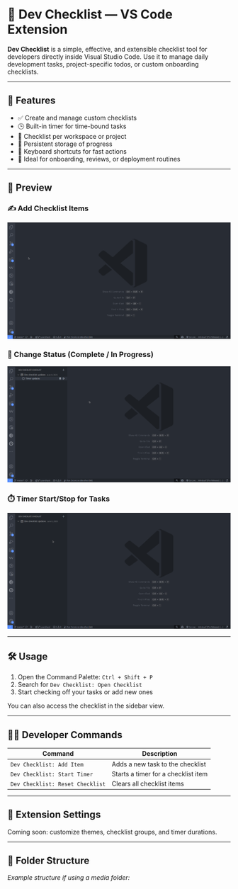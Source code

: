 # 🧩 Dev Checklist — VS Code Extension

**Dev Checklist** is a simple, effective, and extensible checklist tool for developers directly inside Visual Studio Code. Use it to manage daily development tasks, project-specific todos, or custom onboarding checklists.

---

## 🚀 Features

- ✅ Create and manage custom checklists
- 🕒 Built-in timer for time-bound tasks
- 📁 Checklist per workspace or project
- 🔄 Persistent storage of progress
- 🎯 Keyboard shortcuts for fast actions
- 🧠 Ideal for onboarding, reviews, or deployment routines

---

## 📸 Preview

### ✍️ Add Checklist Items
![Add Checklist](https://github.com/itz-me-nvs/devchecklist/blob/master/media/icons/gifs/add%20checklist.gif)

### 🔁 Change Status (Complete / In Progress)
![Change Status](https://github.com/itz-me-nvs/devchecklist/blob/master/media/icons/gifs/status%20update.gif)

### ⏱️ Timer Start/Stop for Tasks
![Timer Feature](https://github.com/itz-me-nvs/devchecklist/blob/master/media/icons/gifs/timer.gif)

---

## 🛠️ Usage

1. Open the Command Palette: `Ctrl + Shift + P`
2. Search for `Dev Checklist: Open Checklist`
3. Start checking off your tasks or add new ones

You can also access the checklist in the sidebar view.

---

## 🧑‍💻 Developer Commands

| Command                          | Description                              |
|----------------------------------|------------------------------------------|
| `Dev Checklist: Add Item`        | Adds a new task to the checklist         |
| `Dev Checklist: Start Timer`     | Starts a timer for a checklist item      |
| `Dev Checklist: Reset Checklist` | Clears all checklist items               |

---

## 🔧 Extension Settings

Coming soon: customize themes, checklist groups, and timer durations.

---

## 📂 Folder Structure

_Example structure if using a media folder:_
